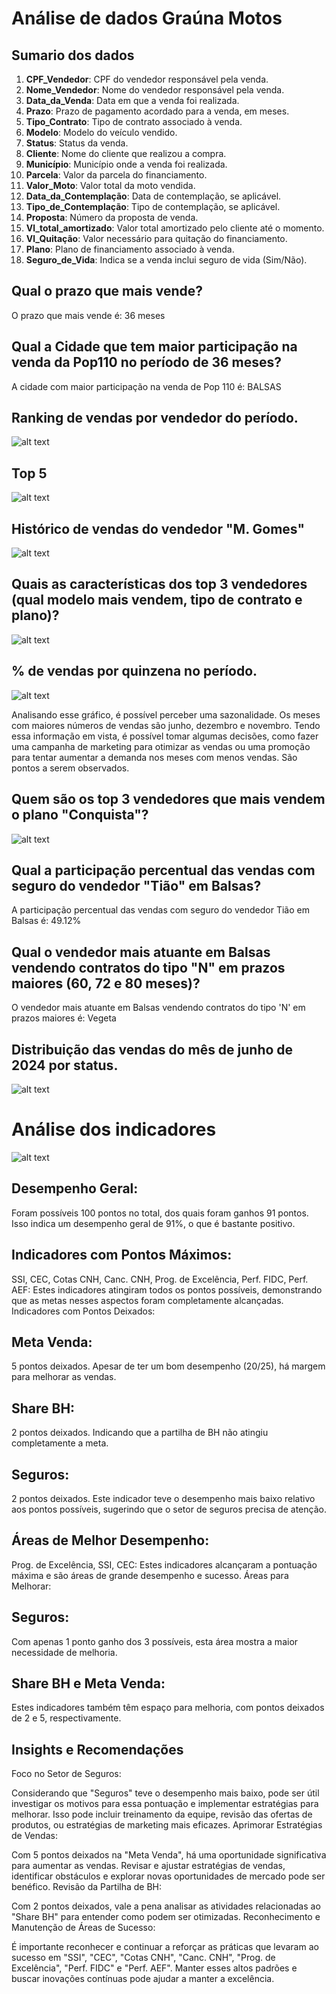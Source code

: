 # Análise de dados Graúna Motos

## Sumario dos dados
1. **CPF_Vendedor**: CPF do vendedor responsável pela venda.
2. **Nome_Vendedor**: Nome do vendedor responsável pela venda.
3. **Data_da_Venda**: Data em que a venda foi realizada.
4. **Prazo**: Prazo de pagamento acordado para a venda, em meses.
5. **Tipo_Contrato**: Tipo de contrato associado à venda.
6. **Modelo**: Modelo do veículo vendido.
7. **Status**: Status da venda.
8. **Cliente**: Nome do cliente que realizou a compra.
9. **Município**: Município onde a venda foi realizada.
10. **Parcela**: Valor da parcela do financiamento.
11. **Valor_Moto**: Valor total da moto vendida.
12. **Data_da_Contemplação**: Data de contemplação, se aplicável.
13. **Tipo_de_Contemplação**: Tipo de contemplação, se aplicável.
14. **Proposta**: Número da proposta de venda.
15. **Vl_total_amortizado**: Valor total amortizado pelo cliente até o momento.
16. **Vl_Quitação**: Valor necessário para quitação do financiamento.
17. **Plano**: Plano de financiamento associado à venda.
18. **Seguro_de_Vida**: Indica se a venda inclui seguro de vida (Sim/Não).

## Qual o prazo que mais vende?
O prazo que mais vende é: 36 meses

##  Qual a Cidade que tem maior participação na venda da Pop110 no período de 36 meses?
A cidade com maior participação na venda de Pop 110 é: BALSAS

##  Ranking de vendas por vendedor do período.
![alt text](image-1.png)
## Top 5
![alt text](image-8.png)

## Histórico de vendas do vendedor "M. Gomes"
![alt text](image-3.png)

## Quais as características dos top 3 vendedores (qual modelo mais vendem, tipo de contrato e plano)? 
![alt text](image-4.png)

## % de vendas por quinzena no período.
![alt text](image-10.png)

Analisando esse gráfico, é possível perceber uma sazonalidade. Os meses com maiores números de vendas são junho, dezembro e novembro. Tendo essa informação em vista, é possível tomar algumas decisões, como fazer uma campanha de marketing para otimizar as vendas ou uma promoção para tentar aumentar a demanda nos meses com menos vendas. São pontos a serem observados.

## Quem são os top 3 vendedores que mais vendem o plano "Conquista"? 
![alt text](image-11.png)

## Qual a participação percentual das vendas com seguro do vendedor "Tião" em Balsas?
A participação percentual das vendas com seguro do vendedor Tião em Balsas é: 49.12%

## Qual o vendedor mais atuante em Balsas vendendo contratos do tipo "N" em prazos maiores (60, 72 e 80 meses)? 
O vendedor mais atuante em Balsas vendendo contratos do tipo 'N' em prazos maiores é: Vegeta

## Distribuição das vendas do mês de junho de 2024 por status. 
![alt text](image-9.png)




# Análise dos indicadores
![alt text](image-12.png)

## Desempenho Geral:

Foram possíveis 100 pontos no total, dos quais foram ganhos 91 pontos. Isso indica um desempenho geral de 91%, o que é bastante positivo.

## Indicadores com Pontos Máximos:

SSI, CEC, Cotas CNH, Canc. CNH, Prog. de Excelência, Perf. FIDC, Perf. AEF: Estes indicadores atingiram todos os pontos possíveis, demonstrando que as metas nesses aspectos foram completamente alcançadas.
Indicadores com Pontos Deixados:

## Meta Venda: 
5 pontos deixados. Apesar de ter um bom desempenho (20/25), há margem para melhorar as vendas.
## Share BH: 
2 pontos deixados. Indicando que a partilha de BH não atingiu completamente a meta.
## Seguros: 
2 pontos deixados. Este indicador teve o desempenho mais baixo relativo aos pontos possíveis, sugerindo que o setor de seguros precisa de atenção.

## Áreas de Melhor Desempenho:

Prog. de Excelência, SSI, CEC: Estes indicadores alcançaram a pontuação máxima e são áreas de grande desempenho e sucesso.
Áreas para Melhorar:

## Seguros: 
Com apenas 1 ponto ganho dos 3 possíveis, esta área mostra a maior necessidade de melhoria.

## Share BH e Meta Venda: 
Estes indicadores também têm espaço para melhoria, com pontos deixados de 2 e 5, respectivamente.

## Insights e Recomendações
Foco no Setor de Seguros:

Considerando que "Seguros" teve o desempenho mais baixo, pode ser útil investigar os motivos para essa pontuação e implementar estratégias para melhorar. Isso pode incluir treinamento da equipe, revisão das ofertas de produtos, ou estratégias de marketing mais eficazes.
Aprimorar Estratégias de Vendas:

Com 5 pontos deixados na "Meta Venda", há uma oportunidade significativa para aumentar as vendas. Revisar e ajustar estratégias de vendas, identificar obstáculos e explorar novas oportunidades de mercado pode ser benéfico.
Revisão da Partilha de BH:

Com 2 pontos deixados, vale a pena analisar as atividades relacionadas ao "Share BH" para entender como podem ser otimizadas.
Reconhecimento e Manutenção de Áreas de Sucesso:

É importante reconhecer e continuar a reforçar as práticas que levaram ao sucesso em "SSI", "CEC", "Cotas CNH", "Canc. CNH", "Prog. de Excelência", "Perf. FIDC" e "Perf. AEF". Manter esses altos padrões e buscar inovações contínuas pode ajudar a manter a excelência.